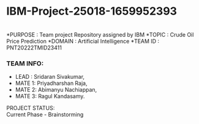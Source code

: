 # IBM-Project-25018-1659952393
<br>     
*PURPOSE    : Team project Repository assigned by IBM
*TOPIC      : Crude Oil Price Prediction
*DOMAIN     : Artificial Intelligence
*TEAM ID    : PNT20222TMID23411


### TEAM INFO:
 - LEAD  : Sridaran Sivakumar,
 - MATE 1: Priyadharshan Raja,
 - MATE 2: Abimanyu Nachiappan,
 - MATE 3: Ragul Kandasamy. 

PROJECT STATUS: <br>
Current Phase - Brainstorming
